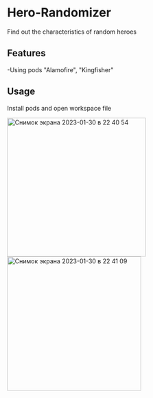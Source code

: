# Hero-Randomizer
Find out the characteristics of random heroes
## Features
-Using pods "Alamofire", "Kingfisher"
## Usage
Install pods and open workspace file

<img width="323" alt="Снимок экрана 2023-01-30 в 22 40 54" src="https://user-images.githubusercontent.com/121435424/215539463-7dddc892-4cd7-41e3-993b-06479563af50.png">
<img width="312" alt="Снимок экрана 2023-01-30 в 22 41 09" src="https://user-images.githubusercontent.com/121435424/215539478-9a665db2-119a-4a32-a804-0873829a4c9d.png">
